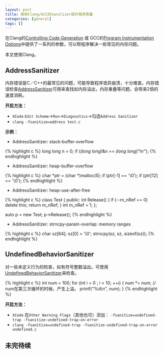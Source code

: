 ```yaml
---
layout: post
title: 使用Clang/GCC的Sanitizer提升程序质量
categories: [general]
tags: []
---
```


在Clang的[Controlling Code Generation](http://clang.llvm.org/docs/UsersManual.html#controlling-code-generation) 或 GCC的[Program Instrumentation Options](https://gcc.gnu.org/onlinedocs/gcc/Instrumentation-Options.html)中提供了一系列的参数，可以帮程序解决一些常见的内存问题。

本文使用Clang。

## AddressSanitizer

内存错误是C／C++的最常见的问题，可能导致程序诡异崩溃，十分难查。内存错误检查[AddressSanitizer](http://clang.llvm.org/docs/AddressSanitizer.html)可用来查找如内存溢出，内存重叠等问题，会带来2倍的速度消耗。

**开启方法：**

* `XCode` `Edit Scheme`->`Run`->`Diagnostics`->勾选`Address Sanitizer`
* `clang -fsanitize=address test.c`

**示例：**

* AddressSanitizer: stack-buffer-overflow

{% highlight c %}
long long n = 0;
if (*(long long*)&n == *(long long*)"hr");
{% endhighlight %}

* AddressSanitizer: heap-buffer-overflow

{% highlight c %}
    char *ptr = (char *)malloc(5);
    if (ptr[-1] == '\0');
    if (ptr[12] == '\0');
{% endhighlight %}


* AddressSanitizer: heap-use-after-free

{% highlight c %}
class Test
{
public:
    int Release()
    {
        if (--m_nRef == 0)
            delete this;
        return m_nRef;
    }
    int m_nRef = 1;
};

auto p = new Test;
p->Release();
{% endhighlight %}


* AddressSanitizer: strncpy-param-overlap: memory ranges

{% highlight c %}
char sz[64];
sz[0] = '\0';
strncpy(sz, sz, sizeof(sz));
{% endhighlight %}

## UndefinedBehaviorSanitizer

对一些未定义行为的检查，如有符号整数溢出。可使用 [UndefinedBehaviorSanitizer](http://clang.llvm.org/docs/UndefinedBehaviorSanitizer.html)来检查。

{% highlight c %}
int num = 100;
for (int i = 0 ; i < 10; ++i)
{
	num *= num; // num在第三次循环的时候，产生上溢。
	printf("%d\n", num);
}
{% endhighlight %}  

**开启方法：**

* `XCode` 在`Other Warning Flags`（其他也可）添加： `-fsanitize=undefined-trap -fsanitize-undefined-trap-on-error`
* `clang -fsanitize=undefined-trap -fsanitize-undefined-trap-on-error undefined.c`

## 未完待续




